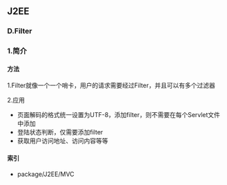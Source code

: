 ## J2EE

### D.Filter

### 1.简介

#### 方法

1.Filter就像一个一个哨卡，用户的请求需要经过Filter，并且可以有多个过滤器

2.应用

- 页面解码的格式统一设置为UTF-8，添加filter，则不需要在每个Servlet文件中添加
- 登陆状态判断，仅需要添加filter
- 获取用户访问地址、访问内容等等

#### 索引

- package/J2EE/MVC